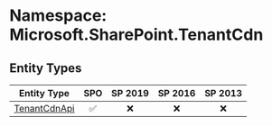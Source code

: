 # Namespace: Microsoft.SharePoint.TenantCdn

## Entity Types

Entity Type | SPO | SP 2019 | SP 2016 | SP 2013
----------|:---:|:-------:|:-------:|:-------:
[TenantCdnApi](./EntityTypes/TenantCdnApi.md) | ✅ | ❌ | ❌ | ❌